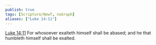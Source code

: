 ```yaml
---
publish: true
tags: [Scripture/NewT, noGraph]
aliases: ["Luke 14:11"]
---
```

[Luke 14:11](https://churchofjesuschrist.org/study/scriptures/nt/luke/14?lang=eng&id=p11#p11) For whosoever exalteth himself shall be abased; and he that humbleth himself shall be exalted.
